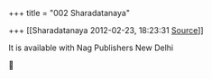+++
title = "002 Sharadatanaya"

+++
[[Sharadatanaya	2012-02-23, 18:23:31 [Source](https://groups.google.com/g/bvparishat/c/mB5pxoeutP0)]]



It is available with Nag Publishers New Delhi  



